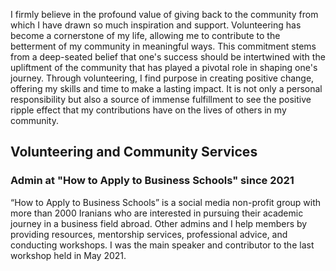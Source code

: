 I firmly believe in the profound value of giving back to the community from which I have drawn so much inspiration and support. Volunteering has become a cornerstone of my life, allowing me to contribute to the betterment of my community in meaningful ways. This commitment stems from a deep-seated belief that one's success should be intertwined with the upliftment of the community that has played a pivotal role in shaping one's journey. Through volunteering, I find purpose in creating positive change, offering my skills and time to make a lasting impact. It is not only a personal responsibility but also a source of immense fulfillment to see the positive ripple effect that my contributions have on the lives of others in my community.

## Volunteering and Community Services
### Admin at "How to Apply to Business Schools" since 2021

“How to Apply to Business Schools” is a social media non-profit group with more than 2000 Iranians who are interested in pursuing their academic journey in a business field abroad. Other admins and I help members by providing resources, mentorship services, professional advice, and conducting workshops. I was the main speaker and contributor to the last workshop held in May 2021.



